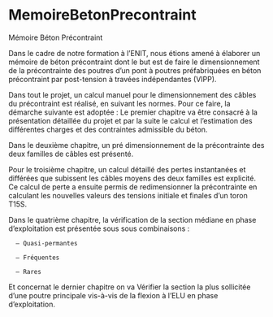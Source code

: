 # MemoireBetonPrecontraint
Mémoire Béton Précontraint


Dans le cadre de notre formation à l’ENIT, nous étions amené à élaborer un mémoire de béton précontraint dont le but est de faire le dimensionnement de la précontrainte des poutres d’un pont à poutres préfabriquées en béton précontraint par post-tension à travées indépendantes (VIPP).

Dans tout le projet, un calcul manuel pour le dimensionnement des câbles du précontraint est réalisé, en suivant les normes. Pour ce faire, la démarche suivante est adoptée :
Le premier chapitre va être consacré à la présentation détaillée du projet et par la suite le calcul et l’estimation des différentes charges et des contraintes admissible du béton.

Dans le deuxième chapitre, un pré dimensionnement de la précontrainte des deux familles de câbles est présenté.

Pour le troisième chapitre, un calcul détaillé des pertes instantanées et différées que subissent les câbles moyens des deux familles est explicité. Ce calcul de perte a ensuite permis de redimensionner la précontrainte en calculant les nouvelles valeurs des tensions initiale et finales d’un toron T15S.

Dans le quatrième chapitre, la vérification de la section médiane en phase d’exploitation est présentée sous sous combinaisons : 

      — Quasi-permantes
  
      — Fréquentes
  
      — Rares

Et concernat le dernier chapitre on va Vérifier la section la plus sollicitée d’une poutre principale vis-à-vis de la flexion à l’ELU en phase d’exploitation.
